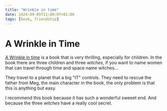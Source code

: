 ```yaml
---
title: "Wrinkle in time"
date: 2024-09-05T11:00:07+01:00
tags: [book, friendship]
---
```


# A Wrinkle in Time

[A Wrinkle in time](https://en.wikipedia.org/wiki/A_Wrinkle_in_Time) is a book that is very  thrilling, especially for children. In the book there are three children and three *witches*, 
if you want to name women that can travel through time and space name witches...

They travel to a planet that a big "IT" controls. They need to rescue the father from Meg, the main character in the book, the only problem is that this is anything but easy. 

I recommend this book because it has such a wonderful sweeet end. And because the three *witches* have a really cool  secret.
